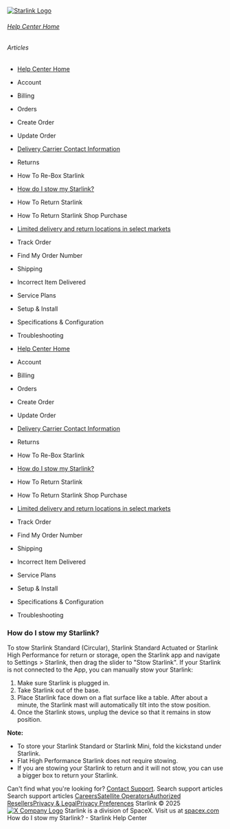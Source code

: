 [![Starlink Logo](https://www.starlink.com/_next/image?url=%2Fassets%2Fimages%2Flogo%2Flogo_white.png&w=3840&q=75)](https://www.starlink.com/support/article/<https:/www.starlink.com/>)
###### [Help Center Home](https://www.starlink.com/support/article/</support>)
###### Articles
  * [Help Center Home](https://www.starlink.com/support/article/</support>)
  * Account
  * Billing
  * Orders
  * Create Order
  * Update Order
  * [Delivery Carrier Contact Information](https://www.starlink.com/support/article/</support/article/c954e904-6c7b-0171-e845-567390f8bfb1>)
  * Returns
  * How To Re-Box Starlink
  * [How do I stow my Starlink?](https://www.starlink.com/support/article/</support/article/76c3666b-97ae-6ae3-e629-143910488d90>)
  * How To Return Starlink
  * How To Return Starlink Shop Purchase
  * [Limited delivery and return locations in select markets](https://www.starlink.com/support/article/</support/article/8699de96-4870-e2bc-e0c5-c68a8ba58dc9>)
  * Track Order
  * Find My Order Number
  * Shipping
  * Incorrect Item Delivered
  * Service Plans
  * Setup & Install
  * Specifications & Configuration
  * Troubleshooting


  * [Help Center Home](https://www.starlink.com/support/article/</support>)
  * Account
  * Billing
  * Orders
  * Create Order
  * Update Order
  * [Delivery Carrier Contact Information](https://www.starlink.com/support/article/</support/article/c954e904-6c7b-0171-e845-567390f8bfb1>)
  * Returns
  * How To Re-Box Starlink
  * [How do I stow my Starlink?](https://www.starlink.com/support/article/</support/article/76c3666b-97ae-6ae3-e629-143910488d90>)
  * How To Return Starlink
  * How To Return Starlink Shop Purchase
  * [Limited delivery and return locations in select markets](https://www.starlink.com/support/article/</support/article/8699de96-4870-e2bc-e0c5-c68a8ba58dc9>)
  * Track Order
  * Find My Order Number
  * Shipping
  * Incorrect Item Delivered
  * Service Plans
  * Setup & Install
  * Specifications & Configuration
  * Troubleshooting


### How do I stow my Starlink?
To stow Starlink Standard (Circular), Starlink Standard Actuated or Starlink High Performance for return or storage, open the Starlink app and navigate to Settings > Starlink, then drag the slider to "Stow Starlink".
If your Starlink is not connected to the App, you can manually stow your Starlink:
  1. Make sure Starlink is plugged in.
  2. Take Starlink out of the base.
  3. Place Starlink face down on a flat surface like a table. After about a minute, the Starlink mast will automatically tilt into the stow position.
  4. Once the Starlink stows, unplug the device so that it remains in stow position.


**Note:**
  * To store your Starlink Standard or Starlink Mini, fold the kickstand under Starlink. 
  * Flat High Performance Starlink does not require stowing.
  * If you are stowing your Starlink to return and it will not stow, you can use a bigger box to return your Starlink.


Can't find what you're looking for? [Contact Support](https://www.starlink.com/support/article/</support/tickets?sourceType=web_article_help_center&sourceValue=76c3666b-97ae-6ae3-e629-143910488d90>).
Search support articles
Search support articles
[Careers](https://www.starlink.com/support/article/<https:/www.spacex.com/careers>)[Satellite Operators](https://www.starlink.com/support/article/<https:/starlink.com/satellite-operators>)[Authorized Resellers](https://www.starlink.com/support/article/<https:/starlink.com/resellers>)[Privacy & Legal](https://www.starlink.com/support/article/<https:/starlink.com/legal>)[Privacy Preferences](https://www.starlink.com/support/article/<>)
Starlink © 2025
[![X Company Logo](https://www.starlink.com/assets/images/icons/x-logo.svg)](https://www.starlink.com/support/article/<https:/twitter.com/Starlink>)
Starlink is a division of SpaceX. Visit us at [spacex.com](https://www.starlink.com/support/article/<https:/www.spacex.com/>)
How do I stow my Starlink? - Starlink Help Center
